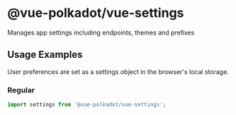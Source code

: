 
# @vue-polkadot/vue-settings

Manages app settings including endpoints, themes and prefixes

## Usage Examples

User preferences are set as a settings object in the browser's local storage.

### Regular
```js
import settings from '@vue-polkadot/vue-settings';

```
